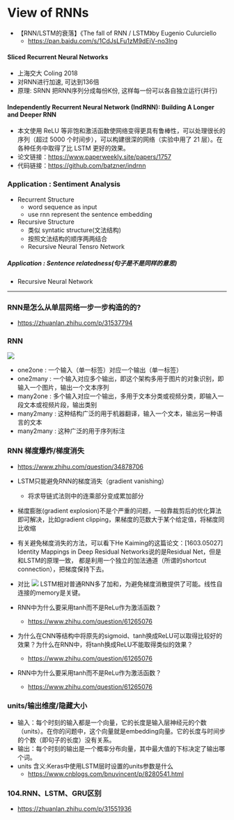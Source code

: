 # View of RNNs


+ 【RNN/LSTM的衰落】《The fall of RNN / LSTM》by Eugenio Culurciello 
	+ https://pan.baidu.com/s/1CdJsLFu1zM9dEjV-no3lng

#### Sliced Recurrent Neural Networks
+ 上海交大 Coling 2018
+ 对RNN进行加速, 可达到136倍
+ 原理: SRNN 把RNN序列分成每份K份, 这样每一份可以各自独立运行(并行)

#### Independently Recurrent Neural Network (IndRNN): Building A Longer and Deeper RNN
- 本文使用 ReLU 等非饱和激活函数使网络变得更具有鲁棒性，可以处理很长的序列（超过 5000 个时间步），可以构建很深的网络（实验中用了 21 层）。在各种任务中取得了比 LSTM 更好的效果。
- 论文链接：https://www.paperweekly.site/papers/1757
- 代码链接：https://github.com/batzner/indrnn

### Application : Sentiment Analysis
+ Recurrent Structure
	+ word sequence as input
	+ use rnn represent the sentence embedding
+ Recursive Structure
	+ 类似 syntatic structure(文法结构)
	+ 按照文法结构的顺序两两结合
	+ Recursive Neural Tensro Network

##### Application : Sentence relatedness(句子是不是同样的意思)
+ Recursive Neural Network

---
### RNN是怎么从单层网络一步一步构造的的?
+ https://zhuanlan.zhihu.com/p/31537794
### RNN
![](https://pic4.zhimg.com/80/2a37bd4e9b12bcc19e045eaf22fea4e5_hd.jpg)
+ one2one : 一个输入（单一标签）对应一个输出（单一标签）
+ one2many : 一个输入对应多个输出，即这个架构多用于图片的对象识别，即输入一个图片，输出一个文本序列
+ many2one : 多个输入对应一个输出，多用于文本分类或视频分类，即输入一段文本或视频片段，输出类别
+ many2many : 这种结构广泛的用于机器翻译，输入一个文本，输出另一种语言的文本
+ many2many : 这种广泛的用于序列标注

### RNN 梯度爆炸/梯度消失
+ https://www.zhihu.com/question/34878706
+ LSTM只能避免RNN的梯度消失（gradient vanishing）
	+ 将求导链式法则中的连乘部分变成累加部分
+ 梯度膨胀(gradient explosion)不是个严重的问题，一般靠裁剪后的优化算法即可解决，比如gradient clipping，果梯度的范数大于某个给定值，将梯度同比收缩

+ 有关避免梯度消失的方法，可以看下He Kaiming的这篇论文：[1603.05027] Identity Mappings in Deep Residual Networks说的是Residual Net，但是和LSTM的原理一致， 都是利用一个独立的加法通道（所谓的shortcut connection），把梯度保持下去。

+ 对比
	![](https://pic2.zhimg.com/80/v2-8d64e83943e31fb95af6b1845e174b49_hd.jpg)
    LSTM相对普通RNN多了加和，为避免梯度消散提供了可能。线性自连接的memory是关键。
+ RNN中为什么要采用tanh而不是ReLu作为激活函数？
	+ https://www.zhihu.com/question/61265076
+ 为什么在CNN等结构中将原先的sigmoid、tanh换成ReLU可以取得比较好的效果？为什么在RNN中，将tanh换成ReLU不能取得类似的效果？
	+ https://www.zhihu.com/question/61265076
+ RNN中为什么要采用tanh而不是ReLu作为激活函数？
	+ https://www.zhihu.com/question/61265076

### units/输出维度/隐藏大小
+ 输入：每个时刻的输入都是一个向量，它的长度是输入层神经元的个数（units）。在你的问题中，这个向量就是embedding向量。它的长度与时间步的个数（即句子的长度）没有关系。
+ 输出：每个时刻的输出是一个概率分布向量，其中最大值的下标决定了输出哪个词。
+ units 含义:Keras中使用LSTM层时设置的units参数是什么
	+ https://www.cnblogs.com/bnuvincent/p/8280541.html

### 104.RNN、LSTM、GRU区别 
+ https://zhuanlan.zhihu.com/p/31551936
